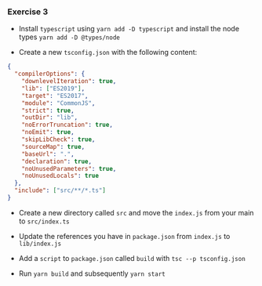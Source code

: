 ### Exercise 3

- Install `typescript` using `yarn add -D typescript` and install the node types `yarn add -D @types/node`

- Create a new `tsconfig.json` with the following content:

```json
{
  "compilerOptions": {
    "downlevelIteration": true,
    "lib": ["ES2019"],
    "target": "ES2017",
    "module": "CommonJS",
    "strict": true,
    "outDir": "lib",
    "noErrorTruncation": true,
    "noEmit": true,
    "skipLibCheck": true,
    "sourceMap": true,
    "baseUrl": ".",
    "declaration": true,
    "noUnusedParameters": true,
    "noUnusedLocals": true
  },
  "include": ["src/**/*.ts"]
}
```

- Create a new directory called `src` and move the `index.js` from your main to `src/index.ts`

- Update the references you have in `package.json` from `index.js` to `lib/index.js`

- Add a `script` to `package.json` called `build` with `tsc --p tsconfig.json`

- Run `yarn build` and subsequently `yarn start`
